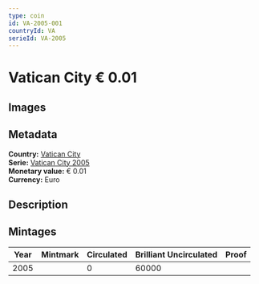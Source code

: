 ```yaml
---
type: coin
id: VA-2005-001
countryId: VA
serieId: VA-2005
---
```


# Vatican City € 0.01

## Images


## Metadata

**Country:** [Vatican City](../index.md)\
**Serie:** [Vatican City 2005](index.md)\
**Monetary value:** € 0.01\
**Currency:** Euro

## Description


## Mintages

| Year | Mintmark | Circulated | Brilliant Uncirculated | Proof |
| ---- | -------- | ---------- | ---------------------- | ----- |
| 2005 |  | 0| 60000 |  |
